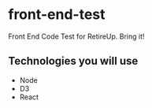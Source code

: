 # front-end-test
Front End Code Test for RetireUp.  Bring it!

## Technologies you will use
  - Node
  - D3
  - React
